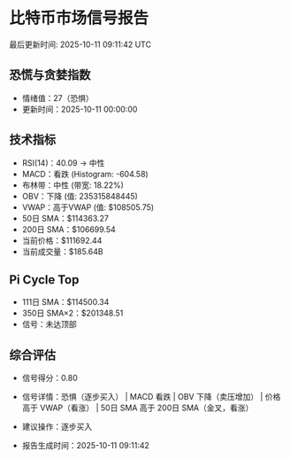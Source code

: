 # 比特币市场信号报告

最后更新时间: 2025-10-11 09:11:42 UTC

## 恐慌与贪婪指数
- 情绪值：27（恐惧）
- 更新时间：2025-10-11 00:00:00

## 技术指标
- RSI(14)：40.09 → 中性
- MACD：看跌 (Histogram: -604.58)
- 布林带：中性 (带宽: 18.22%)
- OBV：下降 (值: 235315848445)
- VWAP：高于VWAP (值: $108505.75)
- 50日 SMA：$114363.27
- 200日 SMA：$106699.54
- 当前价格：$111692.44
- 当前成交量：$185.64B

## Pi Cycle Top
- 111日 SMA：$114500.34
- 350日 SMA×2：$201348.51
- 信号：未达顶部

## 综合评估
- 信号得分：0.80
- 信号详情：恐惧（逐步买入） | MACD 看跌 | OBV 下降（卖压增加） | 价格高于 VWAP（看涨） | 50日 SMA 高于 200日 SMA（金叉，看涨）
- 建议操作：逐步买入

- 报告生成时间：2025-10-11 09:11:42